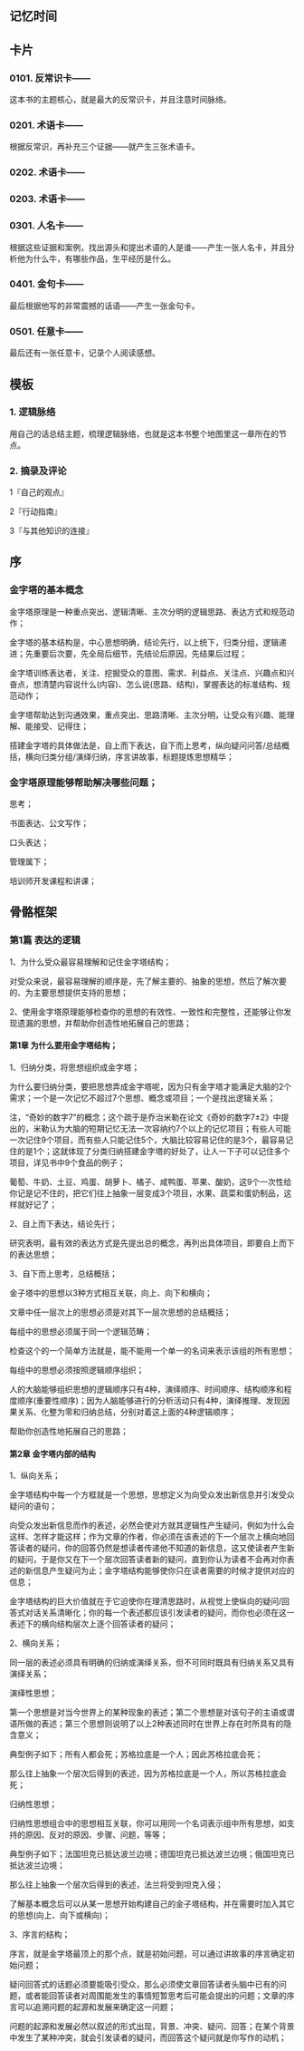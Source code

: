 ## 记忆时间

## 卡片

### 0101. 反常识卡——

这本书的主题核心，就是最大的反常识卡，并且注意时间脉络。

### 0201. 术语卡——

根据反常识，再补充三个证据——就产生三张术语卡。

### 0202. 术语卡——

### 0203. 术语卡——

### 0301. 人名卡——

根据这些证据和案例，找出源头和提出术语的人是谁——产生一张人名卡，并且分析他为什么牛，有哪些作品，生平经历是什么。

### 0401. 金句卡——

最后根据他写的非常震撼的话语——产生一张金句卡。

### 0501. 任意卡——

最后还有一张任意卡，记录个人阅读感想。

## 模板

### 1. 逻辑脉络

用自己的话总结主题，梳理逻辑脉络，也就是这本书整个地图里这一章所在的节点。

### 2. 摘录及评论

1『自己的观点』

2『行动指南』

3『与其他知识的连接』

## 序

### 金字塔的基本概念

金字塔原理是一种重点突出、逻辑清晰、主次分明的逻辑思路、表达方式和规范动作；

金字塔的基本结构是，中心思想明确，结论先行，以上统下，归类分组，逻辑递进；先重要后次要，先全局后细节，先结论后原因，先结果后过程；

金字塔训练表达者，关注、挖掘受众的意图、需求、利益点、关注点、兴趣点和兴奋点，想清楚内容说什么(内容)、怎么说(思路、结构)，掌握表达的标准结构、规范动作；

金字塔帮助达到沟通效果，重点突出、思路清晰、主次分明，让受众有兴趣、能理解、能接受、记得住；

搭建金字塔的具体做法是，自上而下表达，自下而上思考，纵向疑问问答/总结概括，横向归类分组/演绎归纳，序言讲故事，标题提炼思想精华；

### 金字塔原理能够帮助解决哪些问题；

思考；

书面表达、公文写作；

口头表达；

管理属下；

培训师开发课程和讲课；

## 骨骼框架

### 第1篇 表达的逻辑
1、为什么受众最容易理解和记住金字塔结构；

对受众来说，最容易理解的顺序是，先了解主要的、抽象的思想，然后了解次要的、为主要思想提供支持的思想；

2、使用金字塔原理能够检查你的思想的有效性、一致性和完整性，还能够让你发现遗漏的思想，并帮助你创造性地拓展自己的思路；

#### 第1章 为什么要用金字塔结构；

1、归纳分类，将思想组织成金字塔；

为什么要归纳分类，要把思想弄成金字塔呢，因为只有金字塔才能满足大脑的2个需求；一个是一次记忆不超过7个思想、概念或项目；一个是找出逻辑关系；

注，“奇妙的数字7”的概念；这个疏于是乔治米勒在论文《奇妙的数字7±2》中提出的，米勒认为大脑的短期记忆无法一次容纳约7个以上的记忆项目；有些人可能一次记住9个项目，而有些人只能记住5个，大脑比较容易记住的是3个，最容易记住的是1个；这就体现了分类归纳搭建金字塔的好处了，让人一下子可以记住多个项目，详见书中9个食品的例子；

葡萄、牛奶、土豆、鸡蛋、胡萝卜、橘子、咸鸭蛋、苹果、酸奶，这9个一次性给你记是记不住的，把它们往上抽象一层变成3个项目，水果、蔬菜和蛋奶制品，这样就好记了；

2、自上而下表达，结论先行；

研究表明，最有效的表达方式是先提出总的概念，再列出具体项目，即要自上而下的表达思想；

3、自下而上思考，总结概括；

金子塔中的思想以3种方式相互关联，向上、向下和横向；

文章中任一层次上的思想必须是对其下一层次思想的总结概括；

每组中的思想必须属于同一个逻辑范畴；

检查这个的一个简单方法就是，能不能用一个单一的名词来表示该组的所有思想；

每组中的思想必须按照逻辑顺序组织；

人的大脑能够组织思想的逻辑顺序只有4种，演绎顺序、时间顺序、结构顺序和程度顺序(重要性顺序)；因为人脑能够进行的分析活动只有4种，演绎推理、发现因果关系、化整为零和归纳总结，分别对着这上面的4种逻辑顺序；

帮助你创造性地拓展自己的思路；

#### 第2章 金字塔内部的结构

1、纵向关系；

金字塔结构中每一个方框就是一个思想，思想定义为向受众发出新信息并引发受众疑问的语句；

向受众发出新信息而作的表述，必然会使对方就其逻辑性产生疑问，例如为什么会这样、怎样才能这样；作为文章的作者，你必须在该表述的下一个层次上横向地回答读者的疑问，你的回答仍然是想读者传递他不知道的新信息，这又使读者产生新的疑问，于是你又在下一个层次回答读者新的疑问，直到你认为读者不会再对你表述的新信息产生疑问为止；金字塔结构能够使你只在读者需要的时候才提供对应的信息；

金字塔结构的巨大价值就在于它迫使你在理清思路时，从视觉上使纵向的疑问/回答式对话关系清晰化；你的每一个表述都应该引发读者的疑问，而你也必须在这一表述下的横向结构层次上逐个回答读者的疑问；

2、横向关系；

同一层的表述必须具有明确的归纳或演绎关系，但不可同时既具有归纳关系又具有演绎关系；

演绎性思想；

第一个思想是对当今世界上的某种现象的表述；第二个思想是对该句子的主语或谓语所做的表述；第三个思想则说明了以上2种表述同时在世界上存在时所具有的隐含意义；

典型例子如下；所有人都会死；苏格拉底是一个人；因此苏格拉底会死；

那么往上抽象一个层次后得到的表述，因为苏格拉底是一个人，所以苏格拉底会死；

归纳性思想；

归纳性思想组合中的思想相互关联，你可以用同一个名词表示组中所有思想，如支持的原因、反对的原因、步骤、问题，等等；

典型例子如下；法国坦克已抵达波兰边境；德国坦克已抵达波兰边境；俄国坦克已抵达波兰边境；

那么往上抽象一个层次后得到的表述，法兰将受到坦克入侵；

了解基本概念后可以从某一思想开始构建自己的金子塔结构，并在需要时加入其它的思想(向上、向下或横向)；

3、序言的结构；

序言，就是金字塔最顶上的那个点，就是初始问题，可以通过讲故事的序言确定初始问题；

疑问回答式的话题必须要能吸引受众，那么必须使文章回答读者头脑中已有的问题，或者能回答读者对周围能发生的事情短暂思考后可能会提出的问题；文章的序言可以追溯问题的起源和发展来确定这一问题；

问题的起源和发展必然以叙述的形式出现，背景、冲突、疑问、回答；在某个背景中发生了某种冲突，就会引发读者的疑问，而回答这个疑问就是你写作的动机；



